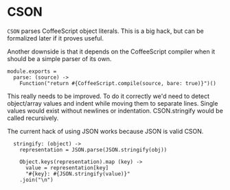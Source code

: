 CSON
====

`CSON` parses CoffeeScript object literals. This is a big hack, but can be
formalized later if it proves useful.

Another downside is that it depends on the CoffeeScript compiler when it should
be a simple parser of its own.

    module.exports =
      parse: (source) ->
        Function("return #{CoffeeScript.compile(source, bare: true)}")()

This really needs to be improved. To do it correctly we'd need to detect
object/array values and indent while moving them to separate lines. Single
values would exist without newlines or indentation. CSON.stringify would be
called recursively.

The current hack of using JSON works because JSON is valid CSON.

      stringify: (object) ->
        representation = JSON.parse(JSON.stringify(obj))

        Object.keys(representation).map (key) ->
          value = representation[key]
          "#{key}: #{JSON.stringify(value)}"
        .join("\n")
